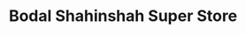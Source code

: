 ---
title: "Bodal Shahinshah Super Store"
url: /ranipur-riyast/bodal-shahinshah-super-store/
shop: Allgemein
---
